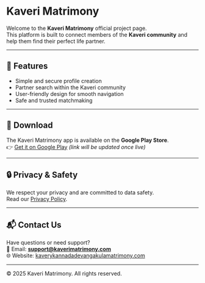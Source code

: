 # Kaveri Matrimony

Welcome to the **Kaveri Matrimony** official project page.  
This platform is built to connect members of the **Kaveri community** and help them find their perfect life partner.

---

## 🌟 Features
- Simple and secure profile creation  
- Partner search within the Kaveri community  
- User-friendly design for smooth navigation  
- Safe and trusted matchmaking  

---

## 📲 Download
The Kaveri Matrimony app is available on the **Google Play Store**.  
👉 [Get it on Google Play](#) *(link will be updated once live)*  

---

## 🔒 Privacy & Safety
We respect your privacy and are committed to data safety.  
Read our [Privacy Policy](https://kaverykannadadevangakulamatrimony.com/privacy.php).  

---

## 📬 Contact Us
Have questions or need support?  
📧 Email: **support@kaverimatrimony.com**  
🌐 Website: [kaverykannadadevangakulamatrimony.com](https://kaverykannadadevangakulamatrimony.com)  

---

© 2025 Kaveri Matrimony. All rights reserved.
